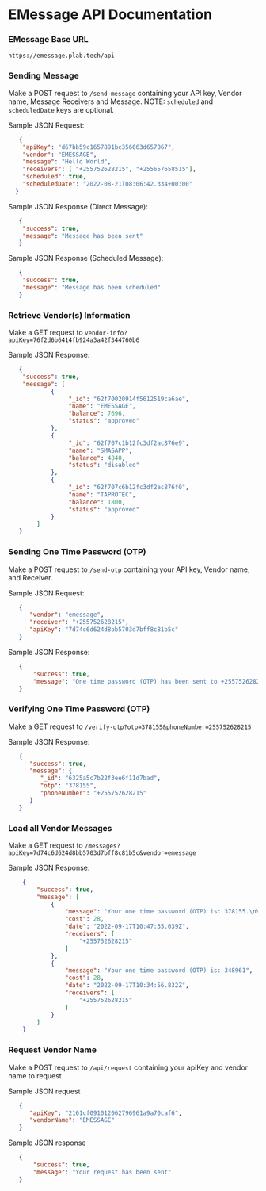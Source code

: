 # EMessage API Documentation

### EMessage Base URL 
`https://emessage.plab.tech/api`

### Sending Message

Make a POST request to `/send-message` containing your API key, Vendor name, Message Receivers and Message. 
NOTE: `scheduled` and `scheduledDate` keys are optional.

Sample JSON Request:
```JSON 
   {
   	"apiKey": "d67bb59c1657891bc356663d657867",
	"vendor": "EMESSAGE", 
	"message": "Hello World",
	"receivers": [ "+255752628215", "+255657658515"],
	"scheduled": true,
	"scheduledDate": "2022-08-21T08:06:42.334+00:00"
  }
```
Sample JSON Response (Direct Message): 
```json
   {
	"success": true,
	"message": "Message has been sent"
   }
```

Sample JSON Response (Scheduled Message):
```json
   {
	"success": true,
	"message": "Message has been scheduled"
   }
```

### Retrieve Vendor(s) Information 

Make a GET request to `vendor-info?apiKey=76f2d6b6414fb924a3a42f344760b6`

Sample JSON Response: 
```json
   {
	"success": true,
	"message": [
			{
			     "_id": "62f70020914f5612519ca6ae",
			     "name": "EMESSAGE",
			     "balance": 7696,
			     "status": "approved"
			},
			{
			     "_id": "62f707c1b12fc3df2ac876e9",
			     "name": "SMASAPP",
			     "balance": 4840,
			     "status": "disabled"
			},
			{
			     "_id": "62f707c6b12fc3df2ac876f0",
			     "name": "TAPROTEC",
			     "balance": 1800,
			     "status": "approved"
			}
		]
   }
```

### Sending One Time Password (OTP) 
Make a POST request to `/send-otp` containing your API key, Vendor name, and Receiver.

Sample JSON Request: 
```json
   {
      "vendor": "emessage",
      "receiver": "+255752628215",
      "apiKey": "7d74c6d624d8bb5703d7bff8c81b5c"
   }
```

Sample JSON Response: 
```json
   {
	   "success": true,
	   "message": "One time password (OTP) has been sent to +255752628215"
   }
```

### Verifying  One Time Password (OTP)

Make a GET request to `/verify-otp?otp=378155&phoneNumber=255752628215`

Sample JSON Response: 
```json
   {
      "success": true,
      "message": {
         "_id": "6325a5c7b22f3ee6f11d7bad",
         "otp": "378155",
         "phoneNumber": "+255752628215"
      }
   }
```

### Load all Vendor Messages

Make a GET request to `/messages?apiKey=7d74c6d624d8bb5703d7bff8c81b5c&vendor=emessage`

Sample JSON Response: 
```json
	{
		"success": true,
		"message": [
			{
				"message": "Your one time password (OTP) is: 378155.\nValid for 5 minutes.",
				"cost": 28,
				"date": "2022-09-17T10:47:35.039Z",
				"receivers": [
					"+255752628215"
				]
			},
			{
				"message": "Your one time password (OTP) is: 348961",
				"cost": 28,
				"date": "2022-09-17T10:34:56.832Z",
				"receivers": [
					"+255752628215"
				]
			}
		]
	}
```

### Request Vendor Name

Make a POST request to `/api/request` containing your apiKey and vendor name to request

Sample JSON request
```json
   {
      "apiKey": "2161cf091012062796961a9a70caf6",
      "vendorName": "EMESSAGE"
   }
```

Sample JSON response 
```json
   {
       "success": true,
       "message": "Your request has been sent"
   }
```

